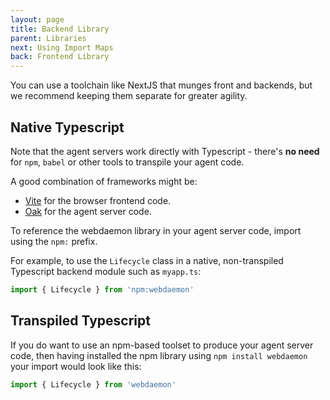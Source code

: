 ```yaml
---
layout: page
title: Backend Library
parent: Libraries
next: Using Import Maps
back: Frontend Library
---
```

You can use a toolchain like NextJS that munges front and backends, but we recommend
keeping them separate for greater agility.

## Native Typescript

Note that the agent servers work directly with Typescript - there's **no need** for
`npm`, `babel` or other tools to transpile your agent code.

A good combination of frameworks might be:

- [Vite](https://vite.dev) for the browser frontend code.
- [Oak](https://oakserver.org/) for the agent server code.

To reference the webdaemon library in your agent server code, import using the `npm:` prefix.

For example, to use the `Lifecycle` class in a native, non-transpiled Typescript backend module
such as `myapp.ts`:

```typescript
import { Lifecycle } from 'npm:webdaemon'
```

## Transpiled Typescript
If you do want to use an npm-based toolset to produce your agent server code,
then having installed the npm library using `npm install webdaemon` your import would look
like this:

```typescript
import { Lifecycle } from 'webdaemon'
```
